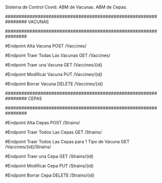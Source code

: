 Sistema de Control Covid. ABM de Vacunas. ABM de Cepas.

################################################################
VACUNAS

################################################################

#Endpoint Alta Vacuna POST /Vaccines/

#Endpoint Traer Todas Las Vacunas GET /Vaccines/

#Endpoint Traer una Vacuna GET /Vaccines/{id}

#Endpoint Modificar Vacuna PUT /Vaccines/{id}

#Endpoint Borrar Vacuna DELETE /Vaccines/{id}


################################################################
CEPAS

################################################################

#Endpoint Alta Cepas POST /Strains/

#Endpoint Traer Todos Las Cepas GET /Strains/

#Endpoint Traer Todos Las Cepas para 1 Tipo de Vacuna GET /Vaccines/{id}/Strains/

#Endpoint Traer una Cepa GET /Strains/{id}

#Endpoint Modificar Cepa PUT /Strains/{id}

#Endpoint Borrar Cepa DELETE /Strains/{id}

